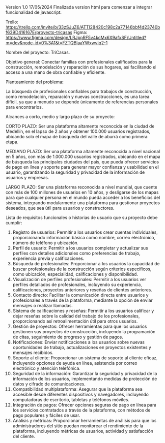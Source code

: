 Version 1.0
17/05/2024
Finalizada version html para comenzar a integrar funcionalidad de javascript.


Trello: https://trello.com/invite/b/33zSJuZ6/ATTI28420c198c2a77146bbf4d23740bf639D416167E/proyecto-tricasas
Figma: https://www.figma.com/design/LRJppRF5v4kcMx6X9afxSF/Untitled?m=dev&node-id=0%3A1&t=FZTQBIaaYWxwvlq2-1

Nombre del proyecto: TriCasas.

Objetivo general: 
Conectar familias con profesionales calificados para la construcción, remodelación y reparación de sus hogares, así facilitando el acceso a una mano de obra confiable y eficiente.

Planteamiento del problema:

La búsqueda de profesionales confiables para trabajos de construcción, como remodelación, reparación y nuevas construcciones, es una tarea difícil, ya que a menudo se depende únicamente de referencias personales para encontrarlos.

Alcances a corto, medio y largo plazo de su proyecto:

CORTO PLAZO:
Ser una plataforma altamente reconocida en la ciudad de Medellín, en el lapso de 2 años y obtener 100.000 usuarios registrados, ubicando solo el mapa de búsqueda del valle de aburrá como primera etapa.

MEDIANO PLAZO:
Ser una plataforma altamente reconocida a nivel nacional en 5 años, con más de 1.000.000 usuarios registrados, ubicando en el mapa de búsqueda las principales ciudades del país, que pueda ofrecer servicios de pago en línea y soporte para generar mayor confianza y usabilidad en el usuario, garantizando la seguridad y privacidad de la información de usuarios y empresas.

LARGO PLAZO:
Ser una plataforma reconocida a nivel mundial, que cuente con más de 100 millones de usuarios en 10 años, y desligarse de los mapas para que cualquier persona en el mundo pueda acceder a los beneficios del sistema, integrando modularmente una plataforma para gestionar proyectos deseados, que sea útil para usuarios y constructores.

Lista de requisitos funcionales o historias de usuario que su proyecto debe cumplir:

1. Registro de usuarios: Permitir a los usuarios crear cuentas individuales, proporcionando información básica como nombre, correo electrónico, número de teléfono y ubicación.
2. Perfil de usuario: Permitir a los usuarios completar y actualizar sus perfiles con detalles adicionales como preferencias de trabajo, experiencia previa y calificaciones.
3. Búsqueda de profesionales: Proporcionar a los usuarios la capacidad de buscar profesionales de la construcción según criterios específicos, como ubicación, especialidad, calificaciones y disponibilidad.
4. Visualización de perfiles profesionales: Permitir a los usuarios ver perfiles detallados de profesionales, incluyendo su experiencia, calificaciones, proyectos anteriores y reseñas de clientes anteriores.
5. Contacto directo: Facilitar la comunicación directa entre usuarios y profesionales a través de la plataforma, mediante la opción de enviar mensajes o realizar llamadas.
6. Sistema de calificaciones y reseñas: Permitir a los usuarios calificar y dejar reseñas sobre la calidad del trabajo de los profesionales, proporcionando así retroalimentación útil para otros usuarios.
7. Gestión de proyectos: Ofrecer herramientas para que los usuarios gestionen sus proyectos de construcción, incluyendo la programación de citas, seguimiento de progreso y gestión de pagos.
8. Notificaciones: Enviar notificaciones a los usuarios sobre nuevas oportunidades de trabajo, actualizaciones en proyectos existentes y mensajes recibidos.
9. Soporte al cliente: Proporcionar un sistema de soporte al cliente eficaz, incluyendo opciones de ayuda en línea, asistencia por correo electrónico y atención telefónica.
10. Seguridad de la información: Garantizar la seguridad y privacidad de la información de los usuarios, implementando medidas de protección de datos y cifrado de comunicaciones.
11. Compatibilidad multiplataforma: Asegurar que la plataforma sea accesible desde diferentes dispositivos y navegadores, incluyendo computadoras de escritorio, tabletas y teléfonos móviles.
12. Integración de pagos: Ofrecer opciones seguras de pago en línea para los servicios contratados a través de la plataforma, con métodos de pago populares y fáciles de usar.
13. Análisis y métricas: Proporcionar herramientas de análisis para que los administradores del sitio puedan monitorear el rendimiento de la plataforma, incluyendo métricas de usuarios, actividad y satisfacción del cliente.
